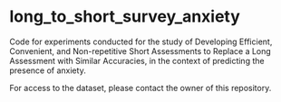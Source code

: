# long_to_short_survey_anxiety

Code for experiments conducted for the study of Developing Efficient, Convenient, and Non-repetitive Short Assessments to Replace a Long Assessment with Similar Accuracies, in the context of predicting the presence of anxiety.

For access to the dataset, please contact the owner of this repository.